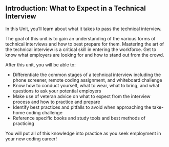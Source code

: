 ## Introduction: What to Expect in a Technical Interview

In this Unit, you’ll learn about what it takes to pass the technical interview.

The goal of this unit is to gain an understanding of the various forms of technical interviews and how to best prepare for them. Mastering the art of the technical interview is a critical skill in entering the workforce. Get to know what employers are looking for and how to stand out from the crowd.

After this unit, you will be able to:

- Differentiate the common stages of a technical interview including the phone screener, remote coding assignment, and whiteboard challenge
- Know how to conduct yourself, what to wear, what to bring, and what questions to ask your potential employers
- Make use of veteran advice on what to expect from the interview process and how to practice and prepare
- Identify best practices and pitfalls to avoid when approaching the take-home coding challenge
- Reference specific books and study tools and best methods of practicing

You will put all of this knowledge into practice as you seek employment in your new coding career!
